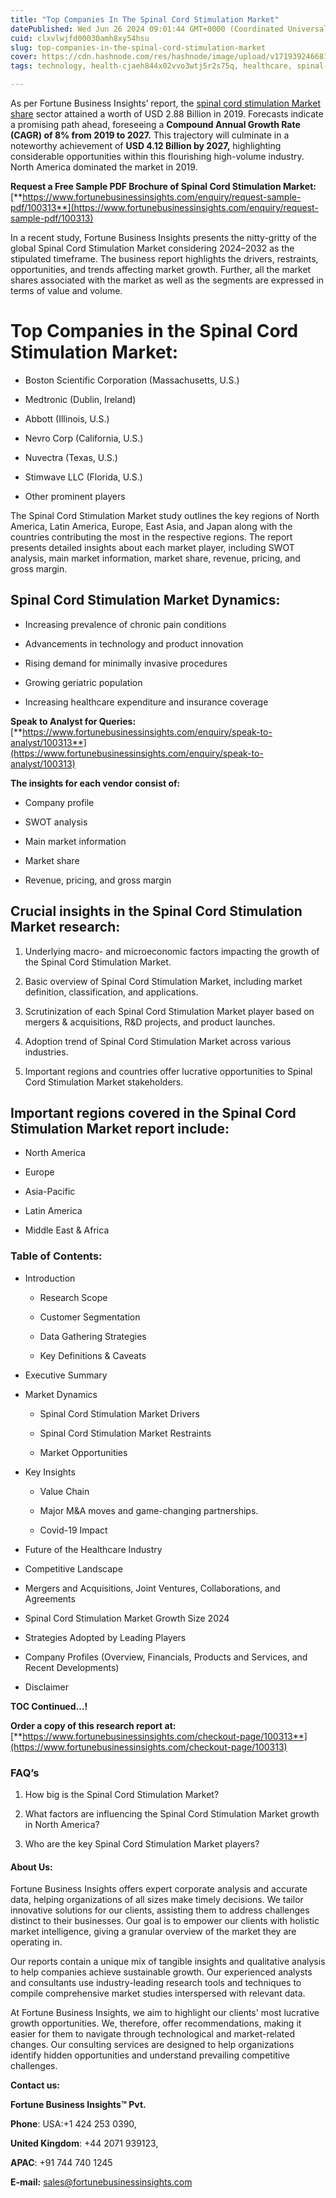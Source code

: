 ```yaml
---
title: "Top Companies In The Spinal Cord Stimulation Market"
datePublished: Wed Jun 26 2024 09:01:44 GMT+0000 (Coordinated Universal Time)
cuid: clxvlwjfd00030amh8xy54hsu
slug: top-companies-in-the-spinal-cord-stimulation-market
cover: https://cdn.hashnode.com/res/hashnode/image/upload/v1719392466812/5c9b5a7b-5bd9-4ac5-82bf-a2ff732b84e0.jpeg
tags: technology, health-cjaeh844x02vvo3wtj5r2s75q, healthcare, spinal-cord-stimulation-market

---
```


As per Fortune Business Insights’ report, the [spinal cord stimulation Market share](https://www.fortunebusinessinsights.com/industry-reports/spinal-cord-stimulation-market-100313) sector attained a worth of USD 2.88 Billion in 2019. Forecasts indicate a promising path ahead, foreseeing a **Compound Annual Growth Rate (CAGR) of 8% from 2019 to 2027.** This trajectory will culminate in a noteworthy achievement of **USD 4.12 Billion by 2027,** highlighting considerable opportunities within this flourishing high-volume industry. North America dominated the market in 2019.

**Request a Free Sample PDF Brochure of Spinal Cord Stimulation Market:** [**https://www.fortunebusinessinsights.com/enquiry/request-sample-pdf/100313**](https://www.fortunebusinessinsights.com/enquiry/request-sample-pdf/100313)

In a recent study, Fortune Business Insights presents the nitty-gritty of the global Spinal Cord Stimulation Market considering 2024–2032 as the stipulated timeframe. The business report highlights the drivers, restraints, opportunities, and trends affecting market growth. Further, all the market shares associated with the market as well as the segments are expressed in terms of value and volume.

# **Top Companies in the Spinal Cord Stimulation Market:**

* Boston Scientific Corporation (Massachusetts, U.S.)
    
* Medtronic (Dublin, Ireland)
    
* Abbott (Illinois, U.S.)
    
* Nevro Corp (California, U.S.)
    
* Nuvectra (Texas, U.S.)
    
* Stimwave LLC (Florida, U.S.)
    
* Other prominent players
    

The Spinal Cord Stimulation Market study outlines the key regions of North America, Latin America, Europe, East Asia, and Japan along with the countries contributing the most in the respective regions. The report presents detailed insights about each market player, including SWOT analysis, main market information, market share, revenue, pricing, and gross margin.

## Spinal Cord Stimulation Market **Dynamics**:

* Increasing prevalence of chronic pain conditions
    
* Advancements in technology and product innovation
    
* Rising demand for minimally invasive procedures
    
* Growing geriatric population
    
* Increasing healthcare expenditure and insurance coverage
    

**Speak to Analyst for Queries:** [**https://www.fortunebusinessinsights.com/enquiry/speak-to-analyst/100313**](https://www.fortunebusinessinsights.com/enquiry/speak-to-analyst/100313)

**The insights for each vendor consist of:**

* Company profile
    
* SWOT analysis
    
* Main market information
    
* Market share
    
* Revenue, pricing, and gross margin
    

## **Crucial insights in the Spinal Cord Stimulation Market research:**

1. Underlying macro- and microeconomic factors impacting the growth of the Spinal Cord Stimulation Market.
    
2. Basic overview of Spinal Cord Stimulation Market, including market definition, classification, and applications.
    
3. Scrutinization of each Spinal Cord Stimulation Market player based on mergers & acquisitions, R&D projects, and product launches.
    
4. Adoption trend of Spinal Cord Stimulation Market across various industries.
    
5. Important regions and countries offer lucrative opportunities to Spinal Cord Stimulation Market stakeholders.
    

## **Important regions covered in the Spinal Cord Stimulation Market report include:**

* North America
    
* Europe
    
* Asia-Pacific
    
* Latin America
    
* Middle East & Africa
    

### **Table of Contents:**

* Introduction
    
    * Research Scope
        
    * Customer Segmentation
        
    * Data Gathering Strategies
        
    * Key Definitions & Caveats
        
* Executive Summary
    
* Market Dynamics
    
    * Spinal Cord Stimulation Market Drivers
        
    * Spinal Cord Stimulation Market Restraints
        
    * Market Opportunities
        
* Key Insights
    
    * Value Chain
        
    * Major M&A moves and game-changing partnerships.
        
    * Covid-19 Impact
        
* Future of the Healthcare Industry
    
* Competitive Landscape
    
* Mergers and Acquisitions, Joint Ventures, Collaborations, and Agreements
    
* Spinal Cord Stimulation Market Growth Size 2024
    
* Strategies Adopted by Leading Players
    
* Company Profiles (Overview, Financials, Products and Services, and Recent Developments)
    
* Disclaimer
    

**TOC Continued…!**

**Order a copy of this research report at:** [**https://www.fortunebusinessinsights.com/checkout-page/100313**](https://www.fortunebusinessinsights.com/checkout-page/100313)

### **FAQ’s**

1. How big is the Spinal Cord Stimulation Market?
    
2. What factors are influencing the Spinal Cord Stimulation Market growth in North America?
    
3. Who are the key Spinal Cord Stimulation Market players?
    

#### **About Us:**

Fortune Business Insights offers expert corporate analysis and accurate data, helping organizations of all sizes make timely decisions. We tailor innovative solutions for our clients, assisting them to address challenges distinct to their businesses. Our goal is to empower our clients with holistic market intelligence, giving a granular overview of the market they are operating in.

Our reports contain a unique mix of tangible insights and qualitative analysis to help companies achieve sustainable growth. Our experienced analysts and consultants use industry-leading research tools and techniques to compile comprehensive market studies interspersed with relevant data.

At Fortune Business Insights, we aim to highlight our clients' most lucrative growth opportunities. We, therefore, offer recommendations, making it easier for them to navigate through technological and market-related changes. Our consulting services are designed to help organizations identify hidden opportunities and understand prevailing competitive challenges.

**Contact us:**

**Fortune Business Insights™ Pvt.**

**Phone**: USA:+1 424 253 0390,

**United Kingdom**: +44 2071 939123,

**APAC**: +91 744 740 1245

**E-mail:** [sales@fortunebusinessinsights.com](mailto:sales@fortunebusinessinsights.com)